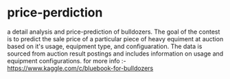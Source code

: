 # price-perdiction
a detail analysis and price-prediction of bulldozers.
The goal of the contest is to predict the sale price of a particular piece of heavy equiment at auction based on it's usage, equipment type, and configuaration.  The data is sourced from auction result postings and includes information on usage and equipment configurations.
for more info :- https://www.kaggle.com/c/bluebook-for-bulldozers 


